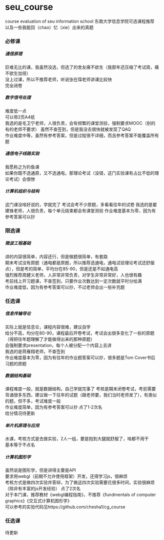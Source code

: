 # seu_course
course evaluation of seu information school 
东南大学信息学院可选课程推荐  
以及一些我能回（chao）忆（xie）出来的真题  

### 必修课
##### 通信原理
巨难无比的课，我虽然没选，但选了的舍友痛不欲生（我那年还压缩了考试周，痛不欲生加倍）  
没上过课，所以不推荐老师，听说张在琛老师讲课比较快  
完全闭卷

##### 数字信号处理
难度低一点  
可以带2页A4纸  
我选的是毛卫宁老师，人很负责，会有频繁的课堂测验，强制要求MOOC（别的有的老师不要求）
虽然不查签到，但是我没去很快就被发现了QAQ  
作业难度中等，虽然有参考答案，但是过程很不详细，而且参考答案不能覆盖所有题

##### 通信电子线路实验
我愿称之为钓鱼课  
如果你既不选通原，又不选通电，那理论考试（没错，这门实验课有占比不低的理论考试）会很惨

##### 计算机组织与结构
这门课没啥好说的，学就完了
考试会考不少原题，多看看往年的试卷
我选的是翟建锋老师，人很负责，每个单元结束都会有课堂测验
作业难度基本为零，因为有参考答案可以抄  

### 限选课

##### 微波工程基础
讲的内容很简单，内容还行，但是做题很简单，有套路  
期末考试没有原题（通电都是原题，所以推荐选通电，通电试验理论考试还舒服点），但是考的简单，平均分在85-90，但是还是不如通电高  
强烈推荐周健义老师，人非常非常负责，对学生非常非常好，人也很有趣  
考前线上开习题课，不查签到，只要作业次数达到一定次数就平时分给满  
作业难度低，因为有参考答案可以抄，不过老师会出一些补充题  





### 任选课

##### 信息传输导论
实际上就是信息论，课程内容很难，建议自学  
给分不高，均分在80-90，课程最后开卷考试，考试会出很多变化了一些的原题（得把往年题理解了才能做得出来的那种原题）  
会强制要求presentation，每个人被分配一个内容上去讲  
我选的是蒋雁翔老师，不查签到  
作业难度基本为零，因为有往年的作业题答案可以抄，很多题是Tom Cover书后习题的原题  


##### 数据结构基础
课程难度一般，就是数据结构，自己学就完事了
考核是期末闭卷考试，考前需要背诵很多东西，建议做一下往年的试题（跟老师要，我们当时老师发了），有类似的题，但不多，考试难度一般  
作业难度简单，因为有参考答案可以抄
点了1-2次名  
给分情况待更新


##### 单片机原理与应用
水课，考核方式是去做实验，2人一组，要是抱到大腿就舒服了，啥都不用干  
基本等于不点名

##### 计算机图形学
虽然说是图形学，但是讲得主要是API  
要求用webgl（前期不允许使用框架）开发，还得学习js，很麻烦  
考核方式是做四次实验并答辩，为了做这四次实验需要花很多时间，实验很麻烦（除非有丰富的js开发经验）
点了2次名  
对于本门课，推荐教材《webgl编程指南》，不推荐《fundmentals of computer graphics》《交互式计算机图形学》  
可以参考的实验代码见https://github.com/chesha1/cg_course  



### 任选课
待更新







